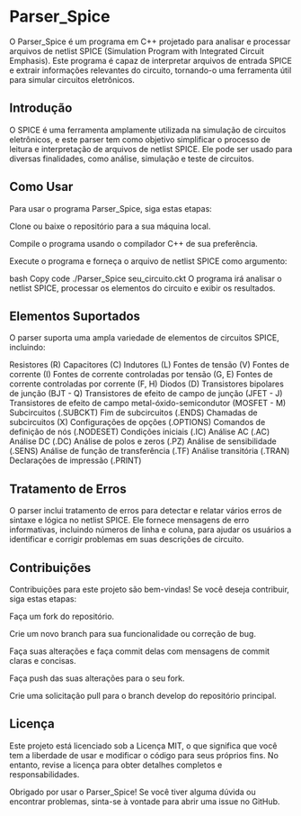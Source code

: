 # Parser_Spice
O Parser_Spice é um programa em C++ projetado para analisar e processar arquivos de netlist SPICE (Simulation Program with Integrated Circuit Emphasis). Este programa é capaz de interpretar arquivos de entrada SPICE e extrair informações relevantes do circuito, tornando-o uma ferramenta útil para simular circuitos eletrônicos.

## Introdução
O SPICE é uma ferramenta amplamente utilizada na simulação de circuitos eletrônicos, e este parser tem como objetivo simplificar o processo de leitura e interpretação de arquivos de netlist SPICE. Ele pode ser usado para diversas finalidades, como análise, simulação e teste de circuitos.

## Como Usar
Para usar o programa Parser_Spice, siga estas etapas:

Clone ou baixe o repositório para a sua máquina local.

Compile o programa usando o compilador C++ de sua preferência.

Execute o programa e forneça o arquivo de netlist SPICE como argumento:

bash
Copy code
./Parser_Spice seu_circuito.ckt
O programa irá analisar o netlist SPICE, processar os elementos do circuito e exibir os resultados.

## Elementos Suportados
O parser suporta uma ampla variedade de elementos de circuitos SPICE, incluindo:

Resistores (R)
Capacitores (C)
Indutores (L)
Fontes de tensão (V)
Fontes de corrente (I)
Fontes de corrente controladas por tensão (G, E)
Fontes de corrente controladas por corrente (F, H)
Diodos (D)
Transistores bipolares de junção (BJT - Q)
Transistores de efeito de campo de junção (JFET - J)
Transistores de efeito de campo metal-óxido-semicondutor (MOSFET - M)
Subcircuitos (.SUBCKT)
Fim de subcircuitos (.ENDS)
Chamadas de subcircuitos (X)
Configurações de opções (.OPTIONS)
Comandos de definição de nós (.NODESET)
Condições iniciais (.IC)
Análise AC (.AC)
Análise DC (.DC)
Análise de polos e zeros (.PZ)
Análise de sensibilidade (.SENS)
Análise de função de transferência (.TF)
Análise transitória (.TRAN)
Declarações de impressão (.PRINT)

## Tratamento de Erros
O parser inclui tratamento de erros para detectar e relatar vários erros de sintaxe e lógica no netlist SPICE. Ele fornece mensagens de erro informativas, incluindo números de linha e coluna, para ajudar os usuários a identificar e corrigir problemas em suas descrições de circuito.

## Contribuições
Contribuições para este projeto são bem-vindas! Se você deseja contribuir, siga estas etapas:

Faça um fork do repositório.

Crie um novo branch para sua funcionalidade ou correção de bug.

Faça suas alterações e faça commit delas com mensagens de commit claras e concisas.

Faça push das suas alterações para o seu fork.

Crie uma solicitação pull para o branch develop do repositório principal.

## Licença
Este projeto está licenciado sob a Licença MIT, o que significa que você tem a liberdade de usar e modificar o código para seus próprios fins. No entanto, revise a licença para obter detalhes completos e responsabilidades.

Obrigado por usar o Parser_Spice! Se você tiver alguma dúvida ou encontrar problemas, sinta-se à vontade para abrir uma issue no GitHub.
